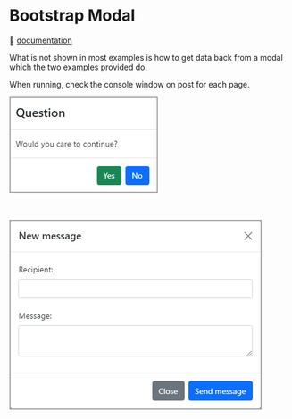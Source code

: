 ﻿# Bootstrap Modal

:open_book: [documentation](https://getbootstrap.com/docs/5.0/components/modal/)

What is not shown in most examples is how to get data back from a modal which the two examples provided do.

When running, check the console window on post for each page.

![Figure1](assets/figure1.png)

<br>

![Figure2](assets/figure2.png)


